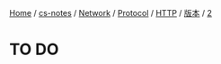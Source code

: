 [Home](https://mengxianbin.github.io) /
[cs-notes](https://mengxianbin.github.io/cs-notes/site) /
[Network](https://mengxianbin.github.io/cs-notes/site/Network) /
[Protocol](https://mengxianbin.github.io/cs-notes/site/Network/Protocol) /
[HTTP](https://mengxianbin.github.io/cs-notes/site/Network/Protocol/HTTP) /
[版本](https://mengxianbin.github.io/cs-notes/site/Network/Protocol/HTTP/%E7%89%88%E6%9C%AC) /
[2](https://mengxianbin.github.io/cs-notes/site/Network/Protocol/HTTP/%E7%89%88%E6%9C%AC/2)

# TO DO
